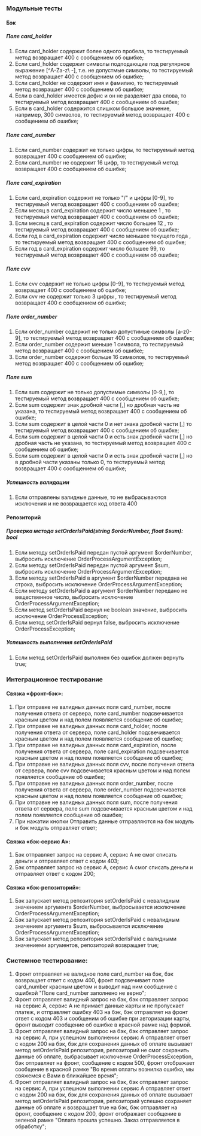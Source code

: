 ### Модульные тесты

#### Бэк

##### Поле card_holder
1. Если card_holder содержит более одного пробела, то 
тестируемый метод возвращает 400 с сообщением об ошибке;
2. Если card_holder содержит символы подподающие под регулярное выражение [^A-Za-z\ \-], 
т.е. не допустмые символы, то тестируемый метод возвращает 400 с сообщением об ошибке; 
3. Если card_holder не содержит имя и фамилию, то 
тестируемый метод возвращает 400 с сообщением об ошибке;   
4. Если в card_holder имеется дефис и он не разделяет два слова, то 
тестируемый метод возвращает 400 с сообщением об ошибке;   
5. Если в card_holder содержится слишком большое значение, например, 300 символов, то 
тестируемый метод возвращает 400 с сообщением об ошибке;  

##### Поле card_number

1. Если card_number содержит не только цифры, то тестируемый метод возвращает 400 с сообщением об ошибке;
2. Если card_number не содержит 16 цифр, то тестируемый метод возвращает 400 с сообщением об ошибке;
  
##### Поле card_expiration

1. Если card_expiration содержит не только  "/" и цифры [0-9], то тестируемый метод возвращает 400 с сообщением об ошибке;
2. Если месяц в card_expiration содержит число меньшее 1 , то тестируемый метод возвращает 400 с сообщением об ошибке;
3. Если месяц в card_expiration содержит число большее 12 , то тестируемый метод возвращает 400 с сообщением об ошибке;
4. Если год в card_expiration содержит число меньшее текущего года , то тестируемый метод возвращает 400 с сообщением об ошибке;
5. Если год в card_expiration содержит число большее 99, то тестируемый метод возвращает 400 с сообщением об ошибке;
  
##### Поле cvv

1. Если cvv содержит не только цифры [0-9], то тестируемый метод возвращает 400 с сообщением об ошибке;
2. Если cvv не содержит только 3 цифры , то тестируемый метод возвращает 400 с сообщением об ошибке;
  
##### Поле order_number

1. Если order_number содержит не только допустимые символы [a-z0-9], то тестируемый метод возвращает 400 с сообщением об ошибке;
2. Если order_number содержит меньше 1 символа, то тестируемый метод возвращает 400 с сообщением об ошибке;
3. Если order_number содержит больше 16 символов, то тестируемый метод возвращает 400 с сообщением об ошибке;
  
##### Поле sum

1. Если sum содержит не только допустимые символы [0-9,], то тестируемый метод возвращает 400 с сообщением об ошибке;
2. Если sum содержит знак дробной части [,] но дробная часть не указана, то тестируемый метод возвращает 400 с сообщением об ошибке;
3. Если sum содержит в целой части 0 и нет знака дробной части [,] то тестируемый метод возвращает 400 с сообщением об ошибке;
4. Если sum содержит в целой части 0 и есть знак дробной части [,] но дробная часть не указана, то тестируемый метод возвращает 400 с сообщением об ошибке;
5. Если sum содержит в целой части 0 и есть знак дробной части [,] но в дробной части указаны только 0, то тестируемый метод возвращает 400 с сообщением об ошибке;

##### Успешность валидации

1. Если отправлены валидные данные, то не выбрасываются исключения и не возвращается код ответа 400
 
#### Репозиторий

##### Проверка метода setOrderIsPaid(string $orderNumber, float $sum): bool

1. Если методу setOrderIsPaid передан пустой аргумент $orderNumber, выбросить исключение OrderProcessArgumentException;
2. Если методу setOrderIsPaid передан пустой аргумент $sum, выбросить исключение OrderProcessArgumentException;
3. Если методу setOrderIsPaid в аргумент $orderNumber передана не строка, выбросить исключение OrderProcessArgumentException;
4. Если методу setOrderIsPaid в аргумент $orderNumber передано не вещественное число, выбросить исключение OrderProcessArgumentException;
5. Если метод setOrderIsPaid вернул не boolean значение, выбросить исключение OrderProcessException;
6. Если метод setOrderIsPaid вернул false, выбросить исключение OrderProcessException;

##### Успешность выполнения setOrderIsPaid

1. Если метод setOrderIsPaid выполнен без ошибок должен вернуть true;

### Интеграционное тестирование

#### Связка «фронт-бэк»:

1. При отправке не валидных данных поля card_number, после получения ответа от сервера, поле card_number
 подсвечивается красным цветом и над полем появляется сообщение об ошибке;
2. При отправке не валидных данных поля card_holder, после получения ответа от сервера, поле card_holder
 подсвечивается красным цветом и над полем появляется сообщение об ошибке;
3. При отправке не валидных данных поля card_expiration, после получения ответа от сервера, поле card_expiration
 подсвечивается красным цветом и над полем появляется сообщение об ошибке;
4. При отправке не валидных данных поля cvv, после получения ответа от сервера, поле cvv
 подсвечивается красным цветом и над полем появляется сообщение об ошибке;
5. При отправке не валидных данных поля order_number, после получения ответа от сервера, поле order_number
 подсвечивается красным цветом и над полем появляется сообщение об ошибке;
6. При отправке не валидных данных поля sum, после получения ответа от сервера, поле sum
 подсвечивается красным цветом и над полем появляется сообщение об ошибке;
7. При нажатии кнопки Отправить данные отправляются на бэк модуль и бэк модуль отправляет ответ;

#### Связка «бэк-сервис А»:

1. Бэк отправляет запрос на сервис А, сервис А не смог списать деньги и отправляет ответ с кодом 403;
2. Бэк отправляет запрос на сервис А, сервис А смог списать деньги и отправляет ответ с кодом 200;

#### Связка «бэк-репозиторий»:

1. Бэк запускает метод репозитория setOrderIsPaid с невалидным значением аргумента $orderNumber, выбросывается исключение OrderProcessArgumentException;
2. Бэк запускает метод репозитория setOrderIsPaid с невалидным значением аргумента $sum, выбросывается исключение OrderProcessArgumentException;
3. Бэк запускает метод репозитория setOrderIsPaid с валидными значениеми аргументов, репозиторий возвращает true;

### Системное тестирование:

1. Фронт отправляет не валидное поле card_number на бэк, бэк возвращает ответ с кодом 400, фронт подсвечивает 
поле card_number красным цветом и выводит над ним сообщение с ошибкой "Поле card_number заполнено не верно";
2. Фронт отправляет валидный запрос на бэк, бэк отправляет запрос на сервис А, сервис А не примает данные карты и 
не пропускает платеж, и отправляет ошибку 403 на бэк, бэк отправляет на фронт ответ с кодом 403 и сообщеним об ошибке 
при авторизации карты, фронт выводит сообщение об ошибке в красной рамке над формой.
3. Фронт отправляет валидный запрос на бэк, бэк отправляет запрос на сервис А, при успешном выполнении сервис А
отправляет ответ с кодом 200 на бэк, бэк для сохранения данных об оплате вызывает метод setOrderIsPaid репозитория, 
репозиторий не смог сохранить данные об оплате, выбрасывает исключение OrderProcessException, бэк отправляет на фронт,
сообщение с кодом 500, фронт отображает сообщение в красной рамке 
"Во время оплаты вознилка ошибка, мы свяжемся с Вами в ближайшее время";
4. Фронт отправляет валидный запрос на бэк, бэк отправляет запрос на сервис А, при успешном выполнении сервис А
отправляет ответ с кодом 200 на бэк, бэк для сохранения данных об оплате вызывает метод setOrderIsPaid репозитория, 
репозиторий успешно сохраняет данные об оплате и возвращает true на бэк, бэк отправляет на фронт,
сообщение с кодом 200, фронт отображает сообщение в зеленой рамке 
"Оплата прошла успешно. Заказ отправляется в обработку";

